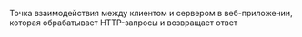 Точка взаимодействия между клиентом и сервером в веб-приложении, которая обрабатывает HTTP-запросы и возвращает ответ